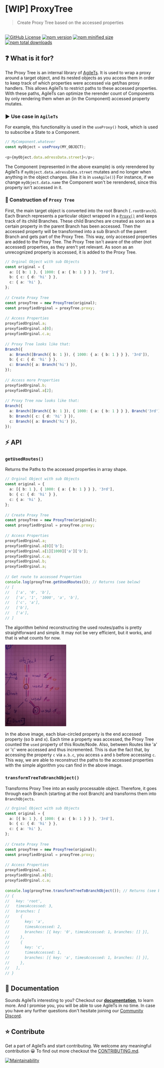 # [WIP] ProxyTree

> Create Proxy Tree based on the accessed properties

 <br />

<a href="https://github.com/agile-ts/agile">
  <img src="https://img.shields.io/github/license/agile-ts/agile.svg?label=license&style=flat&colorA=293140&colorB=4a4872" alt="GitHub License"/></a>
<a href="https://npm.im/@agile-ts/proxytree">
  <img src="https://img.shields.io/npm/v/@agile-ts/proxytree.svg?label=npm&style=flat&colorA=293140&colorB=4a4872" alt="npm version"/></a>
<a href="https://npm.im/@agile-ts/proxytree">
  <img src="https://img.shields.io/bundlephobia/min/@agile-ts/proxytree.svg?label=minified%20size&style=flat&colorA=293140&colorB=4a4872" alt="npm minified size"/></a>
<a href="https://npm.im/@agile-ts/proxytree">
  <img src="https://img.shields.io/npm/dt/@agile-ts/proxytree.svg?label=downloads&style=flat&colorA=293140&colorB=4a4872" alt="npm total downloads"/></a>

<br />

## ❓ What is it for?

The Proxy Tree is an internal library of [AgileTs](https://agile-ts.org).
It is used to wrap a proxy around a target object, and its nested objects as you access them
in order to keep track of which properties were accessed via get/has proxy handlers.
This allows AgileTs to restrict paths to these accessed properties.
With these paths, AgileTs can optimize the rerender count of Components
by only rendering them when an (in the Component) accessed property mutates.

### ▶️ Use case in `AgileTs`

For example, this functionality is used in the `useProxy()` hook,
which is used to subscribe a State to a Component.
```ts
// MyComponent.whatever
const myObject = useProxy(MY_OBJECT);

<p>{myObject.data.adressData.street}</p>;
```
The Component (represented in the above example) is only rerendered by AgileTs if `myObject.data.adressData.street` mutates
and no longer when anything in the object changes. (like it is in `useAgile()`)
For instance, if we change `myObject.data.name` the Component won't be rerendered,
since this property isn't accessed in it.

### 🌳 Construction of `Proxy Tree`

First, the main target object is converted into the root Branch (`.rootBranch`).
Each Branch represents a particular object wrapped in a [`Proxy()`](https://developer.mozilla.org/en-US/docs/Web/JavaScript/Reference/Global_Objects/Proxy)
and keeps track of its child Branches.
These child Branches are created as soon as a certain property in the parent Branch has been accessed.
Then the accessed property will be transformed into a sub Branch of the parent Branch and gets part of the Proxy Tree.
This way, only accessed properties are added to the Proxy Tree.
The Proxy Tree isn't aware of the other (not accessed) properties, as they aren't yet relevant.
As soon as an unrecognized property is accessed, it is added to the Proxy Tree.
```ts
// Orginal Object with sub Objects
const original = {
  a: [{ b: 1 }, { 1000: { a: { b: 1 } } }, '3rd'],
  b: { c: { d: 'hi' } },
  c: { a: 'hi' },
};

// Create Proxy Tree
const proxyTree = new ProxyTree(original);
const proxyfiedOrginal = proxyTree.proxy;  

// Access Properties
proxyfiedOrginal.a;
proxyfiedOrginal.a[0];
proxyfiedOrginal.c.a;

// Proxy Tree looks like that:
Branch({
  a: Branch([Branch({ b: 1 }), { 1000: { a: { b: 1 } } }, '3rd']),
  b: { c: { d: 'hi' } },
  c: Branch({ a: Branch('hi') }),
});

// Access more Properties
proxyfiedOrginal.b;
proxyfiedOrginal.a[2];

// Proxy Tree now looks like that:
Branch({
  a: Branch([Branch({ b: 1 }), { 1000: { a: { b: 1 } } }, Branch('3rd')]),
  b: Branch({ c: { d: 'hi' } }),
  c: Branch({ a: Branch('hi') }),
});
```

## ⚡️ API

### `getUsedRoutes()`

Returns the Paths to the accessed properties in array shape.
```ts
// Orginal Object with sub Objects
const original = {
  a: [{ b: 1 }, { 1000: { a: { b: 1 } } }, '3rd'],
  b: { c: { d: 'hi' } },
  c: { a: 'hi' },
};

// Create Proxy Tree
const proxyTree = new ProxyTree(original);
const proxyfiedOrginal = proxyTree.proxy;

// Access Properties
proxyfiedOrginal.a;
proxyfiedOrginal.a[0]['b'];
proxyfiedOrginal.a[1][1000]['a']['b'];
proxyfiedOrginal.c.a;
proxyfiedOrginal.b;
proxyfiedOrginal.a;

// Get route to accessed Properties
console.log(proxyTree.getUsedRoutes()); // Returns (see below)
// [
//   ['a', '0', 'b'],
//   ['a', '1', '1000', 'a', 'b'],
//   ['c', 'a'],
//   ['b'],
//   ['a'],
// ]
```
The algorithm behind reconstructing the used routes/paths is pretty straightforward and simple.
It may not be very efficient, but it works, and that is what counts for now.

<img src="./static/pathTrackingImage.jpg" alt="pathTrackingImage" width="200"/>

In the above image, each blue-circled property is the end accessed property (so b and x).
Each time a property was accessed, 
the Proxy Tree counted the `used` property of this Route/Node. 
Also, between Routes like 'a' or 'c' were accessed and thus incremented.
This is due the fact that, by accessing the property `c` via `a.b.c`, you access `a` and `b` before accessing `c`.
This way, we are able to reconstruct the paths to the accessed properties 
with the simple algorithm you can find in the above image.


### `transformTreeToBranchObject()`

Transforms Proxy Tree into an easily processable object.
Therefore, it goes through each Branch (starting at the root Branch) and transforms them into `BranchObjects`.
```ts
// Orginal Object with sub Objects
const original = {
  a: [{ b: 1 }, { 1000: { a: { b: 1 } } }, '3rd'],
  b: { c: { d: 'hi' } },
  c: { a: 'hi' },
};

// Create Proxy Tree
const proxyTree = new ProxyTree(original);
const proxyfiedOrginal = proxyTree.proxy;

// Access Properties
proxyfiedOrginal.a;
proxyfiedOrginal.a[0];
proxyfiedOrginal.c.a;

console.log(proxyTree.transformTreeToBranchObject()); // Returns (see below)
// {
//   key: 'root',
//   timesAccessed: 3,
//   branches: [
//     {
//       key: 'a',
//       timesAccessed: 2,
//       branches: [{ key: '0', timesAccessed: 1, branches: [] }],
//     },
//     {
//       key: 'c',
//       timesAccessed: 1,
//       branches: [{ key: 'a', timesAccessed: 1, branches: [] }],
//     },
//   ],
// }
```

## 📄 Documentation

Sounds AgileTs interesting to you?
Checkout our **[documentation](https://agile-ts.org/docs/introduction)**, to learn more.
And I promise you, you will be able to use AgileTs in no time.
In case you have any further questions don't hesitate joining our [Community Discord](https://discord.gg/T9GzreAwPH).


## ⭐️ Contribute

Get a part of AgileTs and start contributing. We welcome any meaningful contribution 😀
To find out more checkout the [CONTRIBUTING.md](https://github.com/agile-ts/agile/blob/master/CONTRIBUTING.md).

<a href="https://codeclimate.com/github/agile-ts/agile/coverage.svg">
   <img src="https://codeclimate.com/github/agile-ts/agile/badges/gpa.svg" alt="Maintainability"/>
</a>
